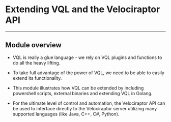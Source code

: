 <!-- .slide: class="title" -->

# Extending VQL and the Velociraptor API

---

<!-- .slide: class="content small-font" -->

## Module overview

* VQL is really a glue language - we rely on VQL plugins and functions
  to do all the heavy lifting.
* To take full advantage of the power of VQL, we need to be able to
  easily extend its functionality.

* This module illustrates how VQL can be extended by including powershell scripts, external binaries and extending VQL in Golang.

* For the ultimate level of control and automation, the Velociraptor
API can be used to interface directly to the Velociraptor server
utilizing many supported languages (like Java, C++, C#, Python).
